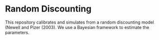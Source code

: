 # Random Discounting

This repository calibrates and simulates from a random discounting model (Newell and Pizer (2003). We use a Bayesian framework to estimate the parameters.
